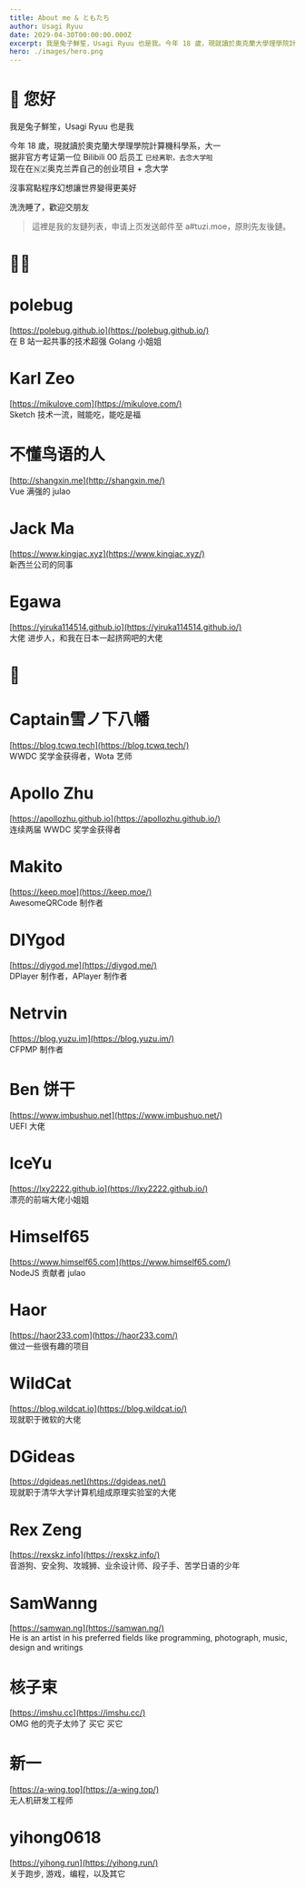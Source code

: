 ```yaml
---
title: About me & ともたち
author: Usagi Ryuu
date: 2029-04-30T00:00:00.000Z
excerpt: 我是兔子鮮笙，Usagi Ryuu 也是我。今年 18 歲，現就讀於奧克蘭大學理學院計算機科學系
hero: ./images/hero.png
---
```

# 👋 您好

我是兔子鮮笙，Usagi Ryuu 也是我

今年 18 歲，現就讀於奧克蘭大學理學院計算機科學系，大一\
据非官方考证第一位 Bilibili 00 后员工 `已经离职，去念大学啦`\
现在在🇳🇿奥克兰弄自己的创业项目 + 念大学

沒事寫點程序幻想讓世界變得更美好

洗洗睡了，歡迎交朋友

> 這裡是我的友鏈列表，申请上页发送邮件至 a#tuzi.moe，原則先友後鏈。

# 🌟🌟

# polebug

[https://polebug.github.io](https://polebug.github.io/)  
在 B 站一起共事的技术超强 Golang 小姐姐  

# Karl Zeo

[https://mikulove.com](https://mikulove.com/)  
Sketch 技术一流，贼能吃，能吃是福  

# 不懂鸟语的人

[http://shangxin.me](http://shangxin.me/)  
Vue 满强的 julao

# Jack Ma

[https://www.kingjac.xyz](https://www.kingjac.xyz/)  
新西兰公司的同事  

# Egawa

[https://yiruka114514.github.io](https://yiruka114514.github.io/)  
大佬 进步人，和我在日本一起挤网吧的大佬  

# 🌟

# Captain雪ノ下八幡

[https://blog.tcwq.tech](https://blog.tcwq.tech/)  
WWDC 奖学金获得者，Wota 艺师  

# Apollo Zhu

[https://apollozhu.github.io](https://apollozhu.github.io/)  
连续两届 WWDC 奖学金获得者  

# Makito

[https://keep.moe](https://keep.moe/)  
AwesomeQRCode 制作者  

# DIYgod

[https://diygod.me](https://diygod.me/)  
DPlayer 制作者，APlayer 制作者  

# Netrvin

[https://blog.yuzu.im](https://blog.yuzu.im/)  
CFPMP 制作者  

# Ben 饼干

[https://www.imbushuo.net](https://www.imbushuo.net/)  
UEFI 大佬  

# IceYu

[https://lxy2222.github.io](https://lxy2222.github.io/)  
漂亮的前端大佬小姐姐  

# Himself65

[https://www.himself65.com](https://www.himself65.com/)  
NodeJS 贡献者 julao  

# Haor

[https://haor233.com](https://haor233.com/)  
做过一些很有趣的项目  

# WildCat

[https://blog.wildcat.io](https://blog.wildcat.io/)  
现就职于微软的大佬  

# DGideas

[https://dgideas.net](https://dgideas.net/)  
现就职于清华大学计算机组成原理实验室的大佬  

# Rex Zeng

[https://rexskz.info](https://rexskz.info/)  
音游狗、安全狗、攻城狮、业余设计师、段子手、苦学日语的少年  

# SamWanng

[https://samwan.ng](https://samwan.ng/)  
He is an artist in his preferred fields like programming, photograph, music, design and writings  

# 核子束

[https://imshu.cc](https://imshu.cc/)  
OMG 他的壳子太帅了 买它 买它  

# 新一

[https://a-wing.top](https://a-wing.top/)  
无人机研发工程师

# yihong0618

[https://yihong.run](https://yihong.run/)  
关于跑步, 游戏，编程，以及其它
